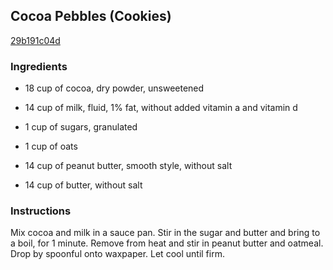 ## Cocoa Pebbles (Cookies)

[29b191c04d](http://www.food.com/recipe/cocoa-pebbles-cookies-226364)

### Ingredients

 - 18 cup of cocoa, dry powder, unsweetened

 - 14 cup of milk, fluid, 1% fat, without added vitamin a and vitamin d

 - 1 cup of sugars, granulated

 - 1 cup of oats

 - 14 cup of peanut butter, smooth style, without salt

 - 14 cup of butter, without salt

### Instructions

Mix cocoa and milk in a sauce pan. Stir in the sugar and butter and bring to a boil, for 1 minute. Remove from heat and stir in peanut butter and oatmeal. Drop by spoonful onto waxpaper. Let cool until firm.